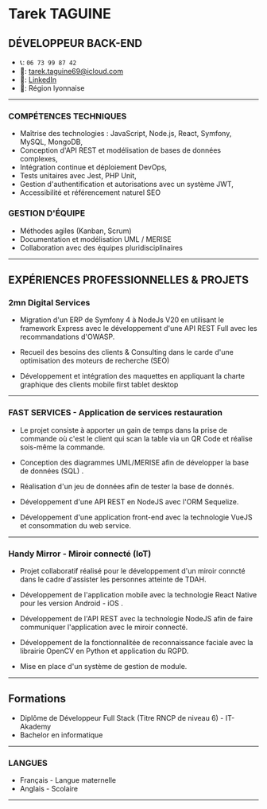 # Tarek TAGUINE
## DÉVELOPPEUR BACK-END

- 📞: `06 73 99 87 42`
- 📧: [tarek.taguine69@icloud.com](mailto:tarek.taguine9@icloud.com)
- 🔗: [LinkedIn](https://www.linkedin.com/in/tarek-nordine-taguine/)
- 📍: Région lyonnaise

---

### COMPÉTENCES TECHNIQUES  
- Maîtrise des technologies : JavaScript, Node.js, React, Symfony, MySQL, MongoDB,
- Conception d'API REST et modélisation de bases de données complexes,
- Intégration continue et déploiement DevOps,
- Tests unitaires avec Jest, PHP Unit,
- Gestion d'authentification et autorisations avec un système JWT,
- Accessibilité et référencement naturel SEO

### GESTION D'ÉQUIPE 
- Méthodes agiles (Kanban, Scrum)
- Documentation et modélisation UML / MERISE
- Collaboration avec des équipes pluridisciplinaires

---

## EXPÉRIENCES PROFESSIONNELLES & PROJETS

### 2mn Digital Services

- Migration d'un ERP de Symfony 4 à NodeJs V20 en utilisant le framework Express avec le développement d'une API REST Full avec les recommandations d'OWASP.

- Recueil des besoins des clients & Consulting dans le carde d'une optimisation des moteurs de recherche (SEO)

- Développement et intégration des maquettes en appliquant la charte graphique des clients mobile first tablet desktop

---


### FAST SERVICES - Application de services restauration
- Le projet consiste à apporter un gain de temps dans la prise de commande où c'est le client qui scan la table via un QR Code et réalise sois-même la commande.
  
- Conception des diagrammes UML/MERISE afin de développer la base de données (SQL) .
  
- Réalisation d'un jeu de données afin de tester la base de donnés.
  
- Développement d'une API REST en NodeJS avec l'ORM Sequelize.
  
- Développement d'une application front-end avec la technologie VueJS et consommation du web service.

---

### Handy Mirror - Miroir connecté (IoT)
- Projet collaboratif réalisé pour le développement d'un miroir conncté dans le cadre d'assister les personnes atteinte de TDAH.
  
- Développement de l'application mobile avec la technologie React Native pour les version Android - iOS .
  
- Développement de l'API REST avec la technologie NodeJS afin de faire communiquer l'application avec le miroir connecté.
  
- Développement de la fonctionnalitée de reconnaissance faciale avec la librairie OpenCV en Python et application du RGPD.
  
- Mise en place d'un système de gestion de module.

---

## Formations

- Diplôme de Développeur Full Stack (Titre RNCP de niveau 6) - IT-Akademy   
- Bachelor en informatique
---

### LANGUES
- Français - Langue maternelle
- Anglais - Scolaire

---
